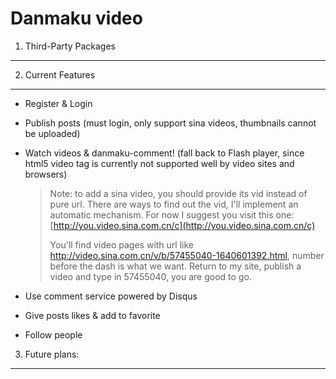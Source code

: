 Danmaku video
=============

1. Third-Party Packages
-----------------------
    

2. Current Features
-------------------


* Register & Login 
* Publish posts (must login, only support sina videos, thumbnails cannot be uploaded)
* Watch videos & danmaku-comment! (fall back to Flash player, since html5 video tag is currently not supported well by video sites and browsers)

    >Note: to add a sina video, you should provide its vid instead of pure url. There are ways to find out the vid, I'll implement an automatic mechanism. For now I suggest you visit this one:
    >[http://you.video.sina.com.cn/c](http://you.video.sina.com.cn/c)
    >
    >You'll find video pages with url like http://video.sina.com.cn/v/b/57455040-1640601392.html, number before the dash is what we want. Return to my site, publish a video and type in 57455040, you are good to go.
* Use comment service powered by Disqus
* Give posts likes & add to favorite
* Follow people

3. Future plans:
---------------

